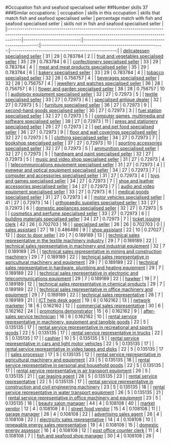 #Occupation fish and seafood specialised seller
##Number skills 37
###Similar occupations:
| occupation                                                                                                                                                        |   skills in this occupation |   skills that match fish and seafood specialised seller |   percentage match with fish and seafood specialised seller |   skills not in fish and seafood specialised seller |
|:------------------------------------------------------------------------------------------------------------------------------------------------------------------|----------------------------:|--------------------------------------------------------:|------------------------------------------------------------:|----------------------------------------------------:|
| [delicatessen specialised seller](delicatessen_specialised_seller.md)                                                                                             |                          31 |                                                      29 |                                                    0.783784 |                                                   2 |
| [fruit and vegetables specialised seller](fruit_and_vegetables_specialised_seller.md)                                                                             |                          35 |                                                      29 |                                                    0.783784 |                                                   6 |
| [confectionery specialised seller](confectionery_specialised_seller.md)                                                                                           |                          33 |                                                      29 |                                                    0.783784 |                                                   4 |
| [meat and meat products specialised seller](meat_and_meat_products_specialised_seller.md)                                                                         |                          35 |                                                      29 |                                                    0.783784 |                                                   6 |
| [bakery specialised seller](bakery_specialised_seller.md)                                                                                                         |                          33 |                                                      29 |                                                    0.783784 |                                                   4 |
| [tobacco specialised seller](tobacco_specialised_seller.md)                                                                                                       |                          32 |                                                      28 |                                                    0.756757 |                                                   4 |
| [beverages specialised seller](beverages_specialised_seller.md)                                                                                                   |                          32 |                                                      28 |                                                    0.756757 |                                                   4 |
| [jewellery and watches specialised seller](jewellery_and_watches_specialised_seller.md)                                                                           |                          36 |                                                      28 |                                                    0.756757 |                                                   8 |
| [flower and garden specialised seller](flower_and_garden_specialised_seller.md)                                                                                   |                          38 |                                                      28 |                                                    0.756757 |                                                  10 |
| [audiology equipment specialised seller](audiology_equipment_specialised_seller.md)                                                                               |                          32 |                                                      27 |                                                    0.72973  |                                                   5 |
| [textile specialised seller](textile_specialised_seller.md)                                                                                                       |                          33 |                                                      27 |                                                    0.72973  |                                                   6 |
| [specialised antique dealer](specialised_antique_dealer.md)                                                                                                       |                          32 |                                                      27 |                                                    0.72973  |                                                   5 |
| [furniture specialised seller](furniture_specialised_seller.md)                                                                                                   |                          36 |                                                      27 |                                                    0.72973  |                                                   9 |
| [second-hand goods specialised seller](second-hand_goods_specialised_seller.md)                                                                                   |                          30 |                                                      27 |                                                    0.72973  |                                                   3 |
| [fuel station specialised seller](fuel_station_specialised_seller.md)                                                                                             |                          32 |                                                      27 |                                                    0.72973  |                                                   5 |
| [computer games, multimedia and software specialised seller](computer_games,_multimedia_and_software_specialised_seller.md)                                       |                          38 |                                                      27 |                                                    0.72973  |                                                  11 |
| [press and stationery specialised seller](press_and_stationery_specialised_seller.md)                                                                             |                          29 |                                                      27 |                                                    0.72973  |                                                   2 |
| [pet and pet food specialised seller](pet_and_pet_food_specialised_seller.md)                                                                                     |                          36 |                                                      27 |                                                    0.72973  |                                                   9 |
| [floor and wall coverings specialised seller](floor_and_wall_coverings_specialised_seller.md)                                                                     |                          32 |                                                      27 |                                                    0.72973  |                                                   5 |
| [clothing specialised seller](clothing_specialised_seller.md)                                                                                                     |                          34 |                                                      27 |                                                    0.72973  |                                                   7 |
| [bookshop specialised seller](bookshop_specialised_seller.md)                                                                                                     |                          37 |                                                      27 |                                                    0.72973  |                                                  10 |
| [sporting accessories specialised seller](sporting_accessories_specialised_seller.md)                                                                             |                          32 |                                                      27 |                                                    0.72973  |                                                   5 |
| [ammunition specialised seller](ammunition_specialised_seller.md)                                                                                                 |                          32 |                                                      27 |                                                    0.72973  |                                                   5 |
| [hardware and paint specialised seller](hardware_and_paint_specialised_seller.md)                                                                                 |                          32 |                                                      27 |                                                    0.72973  |                                                   5 |
| [music and video shop specialised seller](music_and_video_shop_specialised_seller.md)                                                                             |                          31 |                                                      27 |                                                    0.72973  |                                                   4 |
| [telecommunications equipment specialised seller](telecommunications_equipment_specialised_seller.md)                                                             |                          31 |                                                      27 |                                                    0.72973  |                                                   4 |
| [eyewear and optical equipment specialised seller](eyewear_and_optical_equipment_specialised_seller.md)                                                           |                          34 |                                                      27 |                                                    0.72973  |                                                   7 |
| [computer and accessories specialised seller](computer_and_accessories_specialised_seller.md)                                                                     |                          31 |                                                      27 |                                                    0.72973  |                                                   4 |
| [toys and games specialised seller](toys_and_games_specialised_seller.md)                                                                                         |                          34 |                                                      27 |                                                    0.72973  |                                                   7 |
| [shoe and leather accessories specialised seller](shoe_and_leather_accessories_specialised_seller.md)                                                             |                          34 |                                                      27 |                                                    0.72973  |                                                   7 |
| [audio and video equipment specialised seller](audio_and_video_equipment_specialised_seller.md)                                                                   |                          33 |                                                      27 |                                                    0.72973  |                                                   6 |
| [medical goods specialised seller](medical_goods_specialised_seller.md)                                                                                           |                          31 |                                                      27 |                                                    0.72973  |                                                   4 |
| [motor vehicles specialised seller](motor_vehicles_specialised_seller.md)                                                                                         |                          41 |                                                      27 |                                                    0.72973  |                                                  14 |
| [orthopaedic supplies specialised seller](orthopaedic_supplies_specialised_seller.md)                                                                             |                          33 |                                                      27 |                                                    0.72973  |                                                   6 |
| [domestic appliances specialised seller](domestic_appliances_specialised_seller.md)                                                                               |                          32 |                                                      27 |                                                    0.72973  |                                                   5 |
| [cosmetics and perfume specialised seller](cosmetics_and_perfume_specialised_seller.md)                                                                           |                          33 |                                                      27 |                                                    0.72973  |                                                   6 |
| [building materials specialised seller](building_materials_specialised_seller.md)                                                                                 |                          34 |                                                      27 |                                                    0.72973  |                                                   7 |
| [ticket issuing clerk](ticket_issuing_clerk.md)                                                                                                                   |                          42 |                                                      26 |                                                    0.702703 |                                                  16 |
| [specialised seller](specialised_seller.md)                                                                                                                       |                          26 |                                                      26 |                                                    0.702703 |                                                   0 |
| [sales assistant](sales_assistant.md)                                                                                                                             |                          27 |                                                      18 |                                                    0.486486 |                                                   9 |
| [shop assistant](shop_assistant.md)                                                                                                                               |                          22 |                                                      10 |                                                    0.27027  |                                                  12 |
| [door to door seller](door_to_door_seller.md)                                                                                                                     |                          20 |                                                       7 |                                                    0.189189 |                                                  13 |
| [technical sales representative in the textile machinery industry](technical_sales_representative_in_the_textile_machinery_industry.md)                           |                          29 |                                                       7 |                                                    0.189189 |                                                  22 |
| [technical sales representative in machinery and industrial equipment](technical_sales_representative_in_machinery_and_industrial_equipment.md)                   |                          32 |                                                       7 |                                                    0.189189 |                                                  25 |
| [technical sales representative in mining and construction machinery](technical_sales_representative_in_mining_and_construction_machinery.md)                     |                          29 |                                                       7 |                                                    0.189189 |                                                  22 |
| [technical sales representative in agricultural machinery and equipment](technical_sales_representative_in_agricultural_machinery_and_equipment.md)               |                          29 |                                                       7 |                                                    0.189189 |                                                  22 |
| [technical sales representative in hardware, plumbing and heating equipment](technical_sales_representative_in_hardware,_plumbing_and_heating_equipment.md)       |                          29 |                                                       7 |                                                    0.189189 |                                                  22 |
| [technical sales representative in electronic and telecommunications equipment](technical_sales_representative_in_electronic_and_telecommunications_equipment.md) |                          29 |                                                       7 |                                                    0.189189 |                                                  22 |
| [hawker](hawker.md)                                                                                                                                               |                          19 |                                                       7 |                                                    0.189189 |                                                  12 |
| [technical sales representative in chemical products](technical_sales_representative_in_chemical_products.md)                                                     |                          29 |                                                       7 |                                                    0.189189 |                                                  22 |
| [technical sales representative in office machinery and equipment](technical_sales_representative_in_office_machinery_and_equipment.md)                           |                          29 |                                                       7 |                                                    0.189189 |                                                  22 |
| [technical sales representative](technical_sales_representative.md)                                                                                               |                          28 |                                                       7 |                                                    0.189189 |                                                  21 |
| [ICT help desk agent](ICT_help_desk_agent.md)                                                                                                                     |                          19 |                                                       6 |                                                    0.162162 |                                                  13 |
| [network marketer](network_marketer.md)                                                                                                                           |                          18 |                                                       6 |                                                    0.162162 |                                                  12 |
| [commercial sales representative](commercial_sales_representative.md)                                                                                             |                          30 |                                                       6 |                                                    0.162162 |                                                  24 |
| [promotions demonstrator](promotions_demonstrator.md)                                                                                                             |                          15 |                                                       6 |                                                    0.162162 |                                                   9 |
| [after-sales service technician](after-sales_service_technician.md)                                                                                               |                          16 |                                                       6 |                                                    0.162162 |                                                  10 |
| [rental service representative in machinery, equipment and tangible goods](rental_service_representative_in_machinery,_equipment_and_tangible_goods.md)           |                          22 |                                                       5 |                                                    0.135135 |                                                  17 |
| [rental service representative in recreational and sports goods](rental_service_representative_in_recreational_and_sports_goods.md)                               |                          22 |                                                       5 |                                                    0.135135 |                                                  17 |
| [rental service representative in trucks](rental_service_representative_in_trucks.md)                                                                             |                          22 |                                                       5 |                                                    0.135135 |                                                  17 |
| [cashier](cashier.md)                                                                                                                                             |                          10 |                                                       5 |                                                    0.135135 |                                                   5 |
| [rental service representative in cars and light motor vehicles](rental_service_representative_in_cars_and_light_motor_vehicles.md)                               |                          22 |                                                       5 |                                                    0.135135 |                                                  17 |
| [rental service representative in video tapes and disks](rental_service_representative_in_video_tapes_and_disks.md)                                               |                          22 |                                                       5 |                                                    0.135135 |                                                  17 |
| [sales processor](sales_processor.md)                                                                                                                             |                          17 |                                                       5 |                                                    0.135135 |                                                  12 |
| [rental service representative in agricultural machinery and equipment](rental_service_representative_in_agricultural_machinery_and_equipment.md)                 |                          23 |                                                       5 |                                                    0.135135 |                                                  18 |
| [rental service representative in personal and household goods](rental_service_representative_in_personal_and_household_goods.md)                                 |                          22 |                                                       5 |                                                    0.135135 |                                                  17 |
| [rental service representative in air transport equipment](rental_service_representative_in_air_transport_equipment.md)                                           |                          26 |                                                       5 |                                                    0.135135 |                                                  21 |
| [car leasing agent](car_leasing_agent.md)                                                                                                                         |                          28 |                                                       5 |                                                    0.135135 |                                                  23 |
| [rental service representative](rental_service_representative.md)                                                                                                 |                          22 |                                                       5 |                                                    0.135135 |                                                  17 |
| [rental service representative in construction and civil engineering machinery](rental_service_representative_in_construction_and_civil_engineering_machinery.md) |                          23 |                                                       5 |                                                    0.135135 |                                                  18 |
| [rental service representative in water transport equipment](rental_service_representative_in_water_transport_equipment.md)                                       |                          26 |                                                       5 |                                                    0.135135 |                                                  21 |
| [rental service representative in office machinery and equipment](rental_service_representative_in_office_machinery_and_equipment.md)                             |                          23 |                                                       5 |                                                    0.135135 |                                                  18 |
| [beauty salon manager](beauty_salon_manager.md)                                                                                                                   |                          44 |                                                       4 |                                                    0.108108 |                                                  40 |
| [market vendor](market_vendor.md)                                                                                                                                 |                          12 |                                                       4 |                                                    0.108108 |                                                   8 |
| [street food vendor](street_food_vendor.md)                                                                                                                       |                          15 |                                                       4 |                                                    0.108108 |                                                  11 |
| [garage manager](garage_manager.md)                                                                                                                               |                          26 |                                                       4 |                                                    0.108108 |                                                  22 |
| [advertising sales agent](advertising_sales_agent.md)                                                                                                             |                          26 |                                                       4 |                                                    0.108108 |                                                  22 |
| [electricity sales representative](electricity_sales_representative.md)                                                                                           |                          14 |                                                       4 |                                                    0.108108 |                                                  10 |
| [renewable energy sales representative](renewable_energy_sales_representative.md)                                                                                 |                          19 |                                                       4 |                                                    0.108108 |                                                  15 |
| [domestic energy assessor](domestic_energy_assessor.md)                                                                                                           |                          16 |                                                       4 |                                                    0.108108 |                                                  12 |
| [post office counter clerk](post_office_counter_clerk.md)                                                                                                         |                          11 |                                                       4 |                                                    0.108108 |                                                   7 |
| [fish and seafood shop manager](fish_and_seafood_shop_manager.md)                                                                                                 |                          30 |                                                       4 |                                                    0.108108 |                                                  26 |
